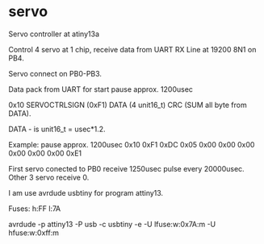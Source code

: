 # servo
Servo controller at atiny13a

Control 4 servo at 1 chip, receive data from UART RX Line at 19200 8N1 on PB4. 

Servo connect on PB0-PB3.

Data pack from UART for start pause approx. 1200usec 

0x10 SERVOCTRLSIGN (0xF1) DATA (4 unit16_t) CRC (SUM all byte from DATA).

DATA - is unit16_t = usec*1.2. 

Example:
pause approx. 1200usec
0x10
0xF1
0xDC
0x05
0x00
0x00
0x00
0x00
0x00
0x00
0xE1

First servo conected to PB0 receive 1250usec pulse every 20000usec. Other 3 servo receive 0.

I am use avrdude usbtiny for program attiny13.

Fuses: h:FF l:7A

avrdude -p attiny13 -P usb -c usbtiny -e -U lfuse:w:0x7A:m -U hfuse:w:0xff:m


